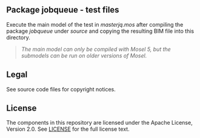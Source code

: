 ## Package jobqueue - test files

Execute the main model of the test in *masterjq.mos* after compiling the package *jobqueue* under *source* and copying the resulting BIM file into this directory.

> *The main model can only be compiled with Mosel 5, but the submodels can be run on older versions of Mosel.*

## Legal

See source code files for copyright notices.

## License

The components in this repository are licensed under the Apache License, Version 2.0. See [LICENSE](../../../LICENSE) for the full license text.
 
